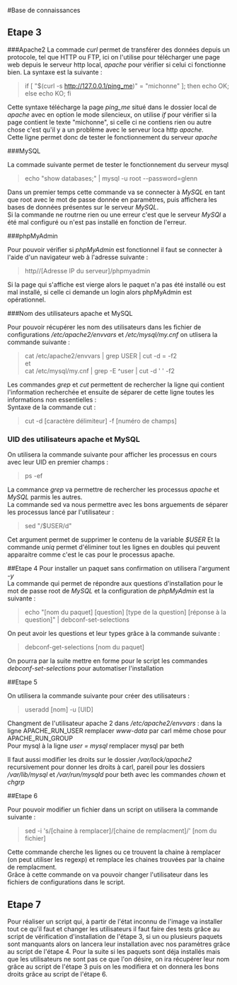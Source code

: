 #Base de connaissances

## Etape 3

###Apache2
La commade _curl_ permet de transférer des données depuis un protocole, tel que HTTP ou FTP, ici on l'utilise pour télécharger une page web depuis le serveur http local, _apache_ pour vérifier si celui ci fonctionne bien.
La syntaxe est la suivante :
>if [ "$(curl -s http://127.0.0.1/ping_me)" = "michonne" ]; then echo OK; else echo KO; fi

Cette syntaxe télécharge la page _ping\_me_ situé dans le dossier local de _apache_ avec en option le mode silencieux, on utilise _if_ pour vérifier si la page contient le texte "michonne", si celle ci ne contiens rien ou autre chose c'est qu'il y a un problème avec le serveur loca http _apache_.  
Cette ligne permet donc de tester le fonctionnement du serveur _apache_

###MySQL

La commade suivante permet de tester le fonctionnement du serveur mysql
> echo "show databases;" | mysql -u root --password=glenn

Dans un premier temps cette commande va se connecter à _MySQL_ en tant que root avec le mot de passe donnée en paramètres, puis affichera les bases de données présentes sur le serveur _MySQL_.  
Si la commande ne routrne rien ou une erreur c'est que le serveur _MySQl_ a été mal configuré ou n'est pas installé en fonction de l'erreur.

###phpMyAdmin

Pour pouvoir vérifier si _phpMyAdmin_ est fonctionnel il faut se connecter à l'aide d'un navigateur web à l'adresse suivante :
> http//[Adresse IP du serveur]/phpmyadmin

Si la page qui s'affiche est vierge alors le paquet n'a pas été installé ou est mal installé, si celle ci demande un login alors phpMyAdmin est opérationnel.

###Nom des utilisateurs apache et MySQL

Pour pouvoir récupérer les nom des utilisateurs dans les fichier de configurations _/etc/apache2/envvars_ et _/etc/mysql/my.cnf_ on utlisera la commande suivante :
>cat /etc/apache2/envvars | grep USER | cut -d = -f2  
>et  
>cat /etc/mysql/my.cnf | grep -E ^user | cut -d ' ' -f2

Les commandes _grep_ et _cut_ permettent de rechercher la ligne qui contient l'information recherchée et ensuite de séparer de cette ligne toutes les informations non essentielles :  
Syntaxe de la commande cut :  
>cut -d [caractère délimiteur] -f [numéro de champs]

### UID des utilisateurs apache et MySQL

On utilisera la commande suivante pour afficher les processus en cours avec leur UID en premier champs :
> ps -ef

La commance _grep_ va permettre de rechercher les processus _apache_ et _MySQL_ parmis les autres.  
La commande sed va nous permettre avec les bons arguements de séparer les processus lancé par l'utilisateur :
> sed "/$USER/d"

Cet argument permet de supprimer le contenu de la variable _$USER_
Et la commande _uniq_ permet d'éliminer tout les lignes en doubles qui peuvent apparaitre comme c'est le cas pour le processus apache.

##Etape 4
Pour installer un paquet sans confirmation on utilisera l'argument _-y_  
La commande qui permet de répondre aux questions d'installation pour le mot de passe root de _MySQL_ et la configuration de _phpMyAdmin_ est la suivante :
>echo "[nom du paquet] [question] [type de la question] [réponse à la question]" | debconf-set-selections

On peut avoir les questions et leur types grâce à la commande suivante :
> debconf-get-selections [nom du paquet]

On pourra par la suite mettre en forme pour le script les commandes _debconf-set-selections_ pour automatiser l'installation

##Etape 5

On utilisera la commande suivante pour créer des utilisateurs :
>useradd [nom] -u [UID]

Changment de l'utilisateur apache 2 dans _/etc/apache2/envvars_ : 
dans la ligne APACHE\_RUN\_USER remplacer _www-data_ par carl même chose pour APACHE\_RUN\_GROUP  
Pour mysql à la ligne _user = mysql_ remplacer mysql par beth

Il faut aussi modifier les droits sur le dossier _/var/lock/apache2_ recursivement pour donner les droits à carl, pareil pour les dossiers _/var/lib/mysql_ et _/var/run/mysqld_ pour beth avec les commandes _chown_ et _chgrp_

##Etape 6

Pour pouvoir modifier un fichier dans un script on utilisera la commande suivante :
>sed -i 's/[chaine à remplacer]/[chaine de remplacment]/' [nom du fichier]

Cette commande cherche les lignes ou ce trouvent la chaine à remplacer (on peut utiliser les regexp) et remplace les chaines trouvées par la chaine de remplacment.  
Grâce à cette commande on va pouvoir changer l'utilisateur dans les fichiers de configurations dans le script.

## Etape 7

Pour réaliser un script qui, à partir de l'état inconnu de l'image va installer tout ce qu'il faut et changer les utilisateurs il faut faire des tests grâce au script de vérification d'installation de l'étape 3, si un ou plusieurs paquets sont manquants alors on lancera leur installation avec nos paramètres grâce au script de l'étape 4.
Pour la suite si les paquets sont déja installés mais que les utilisateurs ne sont pas ce que l'on désire, on ira récupérer leur nom grâce au script de l'étape 3 puis on les modifiera et on donnera les bons droits grâce au script de l'étape 6.